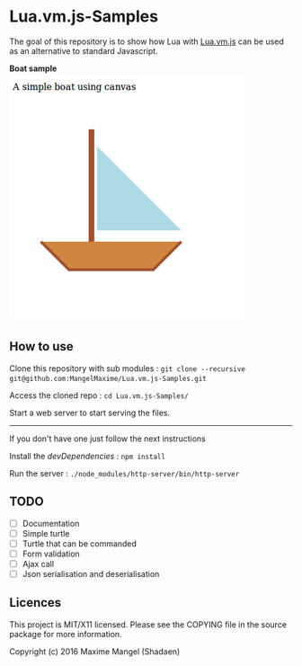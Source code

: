 # Lua.vm.js-Samples

The goal of this repository is to show how Lua with [Lua.vm.js](https://github.com/daurnimator/lua.vm.js) can be used as an alternative to standard Javascript.

**Boat sample**
![Boat sample](https://raw.githubusercontent.com/MangelMaxime/Lua.vm.js-Samples/master/img/boat_sample.png)

## How to use

Clone this repository with sub modules :
`git clone --recursive git@github.com:MangelMaxime/Lua.vm.js-Samples.git`

Access the cloned repo : `cd Lua.vm.js-Samples/`

Start a web server to start serving the files.

------------

If you don't have one just follow the next instructions

Install the *devDependencies* : `npm install`

Run the server : `./node_modules/http-server/bin/http-server`

## TODO

- [ ] Documentation
- [ ] Simple turtle
- [ ] Turtle that can be commanded
- [ ] Form validation
- [ ] Ajax call
- [ ] Json serialisation and deserialisation

## Licences

This project is MIT/X11 licensed. Please see the COPYING file in the source package for more information.

Copyright (c) 2016 Maxime Mangel (Shadaen)
